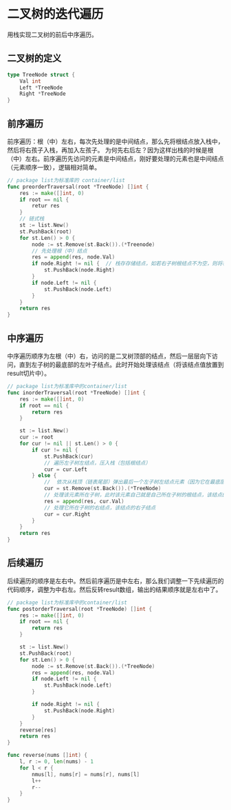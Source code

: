 # 二叉树的迭代遍历

用栈实现二叉树的前后中序遍历。

## 二叉树的定义

```go
type TreeNode struct {
    Val int
    Left *TreeNode
    Right *TreeNode
}
```

## 前序遍历

前序遍历：根（中）左右，每次先处理的是中间结点，那么先将根结点放入栈中，然后将右孩子入栈，再加入左孩子。
为何先右后左？因为这样出栈的时候是根（中）左右。前序遍历先访问的元素是中间结点，刚好要处理的元素也是中间结点（元素顺序一致），逻辑相对简单。

```go
// package list为标准库的 container/list
func preorderTraversal(root *TreeNode) []int {
    res := make([]int, 0)
    if root == nil {
        retur res
    }
    // 链式栈
    st := list.New()
    st.PushBack(root)
    for st.Len() > 0 {
        node := st.Remove(st.Back()).(*Treenode)
        // 先处理根（中）结点
        res = append(res, node.Val)
        if node.Right != nil {  // 栈存存储结点，如若右子树根结点不为空，则将右（子树根）结点压入栈，出栈时，左子树根结点方能在右子树之前，符合前序遍历顺序。反之亦然
            st.PushBack(node.Right)
        }
        if node.Left != nil {
            st.PushBack(node.Left)
        }
    }
    return res
}
```

## 中序遍历

中序遍历顺序为左根（中）右，访问的是二叉树顶部的结点，然后一层层向下访问，直到左子树的最底部的左叶子结点。此时开始处理该结点（将该结点值放置到result切片中）。

```go
// package list为标准库中的container/list
func inorderTraversal(root *TreeNode) []int {
    res := make([]int, 0)
    if root == nil {
        return res
    }

    st := list.New()
    cur := root
    for cur != nil || st.Len() > 0 {
        if cur != nil {
            st.PushBack(cur)
            // 遍历左子树左结点，压入栈（包括根结点）
            cur = cur.Left
        } else {
            //  依次从栈顶（链表尾部）弹出最后一个左子树左结点元素（因为它在最底层（叶子结点），叶子结点的左节点为空）
            cur = st.Remove(st.Back()).(*TreeNode)
            // 处理该元素所在子树，此时该元素自己就是自己所在子树的根结点，该结点的值即为中
            res = append(res, cur.Val)
            // 处理它所在子树的右结点，该结点的右子结点
            cur = cur.Right
        }
    }
    return res
}
```

## 后续遍历

后续遍历的顺序是左右中。然后前序遍历是中左右，那么我们调整一下先续遍历的代码顺序，调整为中右左。然后反转result数组，输出的结果顺序就是左右中了。

```go
// package list为标准库中的container/list
func postorderTraversal(root *TreeNode) []int {
    res := make([]int, 0)
    if root == nil {
        return res
    }

    st := list.New()
    st.PushBack(root)
    for st.Len() > 0 {
        node := st.Remove(st.Back()).(*TreeNode)
        res = append(res, node.Val)
        if node.Left != nil {
            st.PushBack(node.Left)
        }

        if node.Right != nil {
            st.PushBack(node.Right)
        }
    }
    reverse[res]
    return res
}

func reverse(nums []int) {
    l, r := 0, len(nums) - 1
    for l < r {
        nmus[l], nums[r] = nums[r], nums[l]
        l++
        r--
    }
}
```
